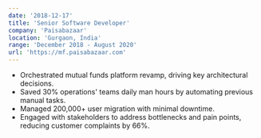 ```yaml
---
date: '2018-12-17'
title: 'Senior Software Developer'
company: 'Paisabazaar'
location: 'Gurgaon, India'
range: 'December 2018 - August 2020'
url: 'https://mf.paisabazaar.com'
---
```


- Orchestrated mutual funds platform revamp, driving key architectural decisions.
- Saved 30% operations' teams daily man hours by automating previous manual tasks.
- Managed 200,000+ user migration with minimal downtime.
- Engaged with stakeholders to address bottlenecks and pain points, reducing customer complaints by 66%.

